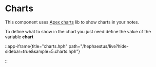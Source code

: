 # Charts

This component uses [Apex charts](https://apexcharts.com/) lib to show charts in your notes.

To define what to show in the chart you just need define the value of the variable **chart**

::app-iframe{title="charts.hph" path="/hephaestus/live?hide-sidebar=true&sample=5.charts.hph"}
    
::

